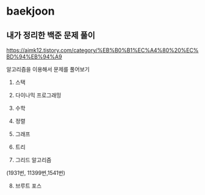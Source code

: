 # baekjoon
## 내가 정리한 백준 문제 풀이

https://aimk12.tistory.com/category/%EB%B0%B1%EC%A4%80%20%EC%BD%94%EB%94%A9

알고리즘을 이용해서 문제를 풀어보기 

1. 스택

2. 다이나믹 프로그래밍

3. 수학

4. 정렬

5. 그래프

6. 트리

7. 그리드 알고리즘

(1931번, 11399번,1541번)

8. 브루트 포스

